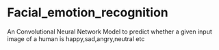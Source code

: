 # Facial_emotion_recognition
An Convolutional Neural Network Model to predict whether a given input image of a human is happy,sad,angry,neutral etc
